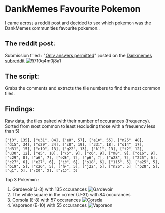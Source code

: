 # DankMemes Favourite Pokemon
I came across a reddit post and decided to see which pokemon was the DankMemes communities favourite pokemon...

## The reddit post:
Submission titled : "[Only answers permitted](https://www.reddit.com/r/dankmemes/comments/zwu64n/only_answers_permitted/)" posted on the [Dankmemes subreddit](https://www.reddit.com/r/dankmemes)
![9i710q4m0j8a1](https://user-images.githubusercontent.com/22829157/209990519-0e28974d-0af7-434e-9e3b-a7128a77317a.png)

## The script:
Grabs the comments and extracts the tile numbers to find the most common tiles.

## Findings:
Raw data, the tiles paired with their number of occurances (frequency).
Sorted from most common to least (excluding those with a frequency less than 5)
```
["j3", 135], ["u31", 84], ["e8", 57], ["e10", 55], ["n25", 48], ["d15", 34], ["o29", 34], ["c8", 19], ["331", 18], ["o14", 17], ["d31", 15], ["e19", 13], ["g22", 13], ["k11", 13], ["t2", 12], ["u30", 12], ["e5", 10], ["c5", 9], ["c6", 9], ["m8", 9], ["o16", 9], ["c29", 8], ["a6", 7], ["e26", 7], ["p6", 7], ["u28", 7], ["225", 6], ["c27", 6], ["e27", 6], ["i9", 6], ["s18", 6], ["115", 5], ["a25", 5], ["b19", 5], ["c26", 5], ["h4", 5], ["j22", 5], ["n26", 5], ["p28", 5], ["q1", 5], ["r28", 5], ["s13", 5]
```
Top 3 Pokemon :
1. Gardevoir (J-3) with 135 occurances 
![Gardevoir](https://assets.pokemon.com/assets/cms2/img/pokedex/full/282.png)
2. The white square in the corner (U-31) with 84 occurances
3. Corsola (E-8) with 57 occurances
![Corsola](https://assets.pokemon.com/assets/cms2/img/pokedex/full/222.png)
4. Vaporeon (E-10) with 55 occurances
![Vaporeon](https://assets.pokemon.com/assets/cms2/img/pokedex/full/134.png)
